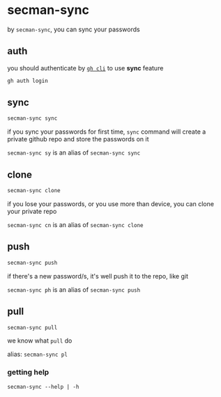 # secman-sync

by `secman-sync`, you can sync your passwords

## auth

you should authenticate by [`gh cli`](https://cli.github.com) to use **sync** feature

```sh
gh auth login
```

## sync

```sh
secman-sync sync
```

if you sync your passwords for first time, `sync` command will create a private github repo and store the passwords on it

`secman-sync sy` is an alias of `secman-sync sync`

## clone

```sh
secman-sync clone
```

if you lose your passwords, or you use more than device, you can clone your private repo

`secman-sync cn` is an alias of `secman-sync clone`

## push

```sh
secman-sync push
```

if there's a new password/s, it's well push it to the repo, like git

`secman-sync ph` is an alias of `secman-sync push`

## pull

```sh
secman-sync pull
```

we know what `pull` do

alias: `secman-sync pl`

### getting help

```code
secman-sync --help | -h
```
